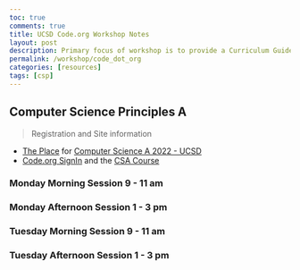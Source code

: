 ```yaml
---
toc: true
comments: true
title: UCSD Code.org Workshop Notes
layout: post
description: Primary focus of workshop is to provide a Curriculum Guide and overview of Code.org materials.  Code.org is a proprietary educational platform.  My philosophy is free and real world tools.  
permalink: /workshop/code_dot_org
categories: [resources]
tags: [csp]
---
```


## Computer Science Principles A
> Registration and Site information
- [The Place](https://place.fi.ncsu.edu/login/index.php) for [Computer Science A 2022 - UCSD](https://place.fi.ncsu.edu/course/view.php?id=456)
- [Code.org SignIn](https://studio.code.org/users/sign_in) and the [CSA Course](https://studio.code.org/courses/self-paced-pl-csa-2022)

### Monday Morning Session 9 - 11 am

### Monday Afternoon Session 1 - 3 pm

### Tuesday Morning Session 9 - 11 am

### Tuesday Afternoon Session 1 - 3 pm
